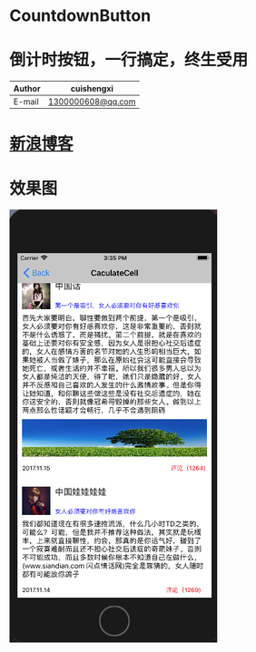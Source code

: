 # CountdownButton
倒计时按钮，一行搞定，终生受用
=======================
|Author|cuishengxi|
|---|---
|E-mail|1300000608@qq.com

[新浪博客](http://blog.sina.com.cn/cuishengxisvip)
============================

效果图
======
![](https://github.com/ShengxiCui/CellDynamicsHeight/blob/master/屏幕快照%202017-11-15%20下午3.35.47.png?raw=true)
